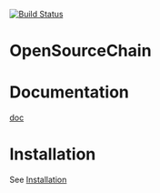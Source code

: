 [![Build Status](https://travis-ci.org/stellar/stellar-core.svg?branch=auto)](https://travis-ci.org/stellar/stellar-core)


# OpenSourceChain

# Documentation
[doc](https://github.com/OSCHFoundation/wiki)

# Installation

See [Installation](https://github.com/OSCHFoundation/wiki/blob/master/osch-core%E7%BC%96%E8%AF%91%E8%BF%90%E8%A1%8C.md)



